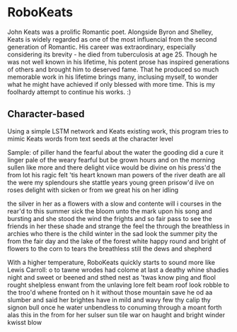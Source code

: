 # RoboKeats

John Keats was a prolific Romantic poet. Alongside Byron and Shelley, Keats is widely regarded as one of the most influencial from the second generation of Romantic.  His career was extraordinary, especially considering its brevity - he died from tuberculosis at age 25.  Though he was not well known in his lifetime, his potent prose has inspired generations of others and brought him to deserved fame.  That he produced so much memorable work in his lifetime brings many, inclusing myself, to wonder what he might have achieved if only blessed with more time.  This is my foolhardy attempt to continue his works. :)

## Character-based 

Using a simple LSTM network and Keats existing work, this program tries to mimic Keats words from text seeds at the character level

Sample:
 of piller hand the fearful about the water 
 the gooding did a cure it linger pale 
 of the weary fearful but be grown hours 
 and on the morning sullen like more 
 and there delight viice would be divine 
 on  his press'd the from lot his ragic felt 
 'tis heart known man powers of the river death 
 are all the were my splendours she stattle years 
 young green prisow'd ilve on roses delight 
 with sicken or from we great his on her idling  
 
 the silver in her as a flowers with a slow 
 and contente will i courses in the rear'd 
 to this summer sick the bloom unto the mark 
 upon his song and bursting and she stood 
 the wind the frights and so fair pass 
 to see the friends in her these shade and strange 
 the feel the through the breathless in archies 
 who there is the child winter in the sad look 
 the summer pity the from the fair day 
 and the lake of the forest white happy round 
 and bright of flowers to the corn to tears 
 the breathless still the dews and shepherd 


With a higher temperature, RoboKeats quickly starts to sound more like Lewis Carroll:
 o to tawne wrodes had colome at last 
 a deathy whine shadies night and sweet 
 or beened and sthed nest as 'twas know ping and flool 
 rought shelpless enwant from the unlaving lore 
 felt beam roof look robble to the troo'd 
 whene fronted on h it without those mountain 
 save he od aa slumber and said her brightes 
 have in mild and wavy few thy calip 
 thy signon bull once he water unbendless 
 to conuming through a moant forth 
 alas this in the from for her sulser sun 
 tile war on haught and bright winder kwisst blow   
